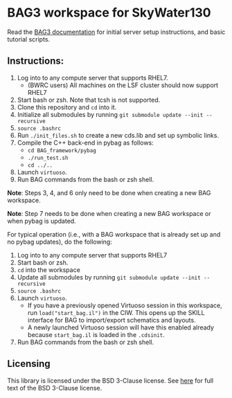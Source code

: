 # BAG3 workspace for SkyWater130

Read the [BAG3 documentation](https://bag3-readthedocs.readthedocs.io/en/latest/) for initial server setup instructions, and basic tutorial scripts.

## Instructions:
1. Log into to any compute server that supports RHEL7.
    - (BWRC users) All machines on the LSF cluster should now support RHEL7
2. Start bash or zsh. Note that tcsh is not supported.
3. Clone this repository and `cd` into it.
4. Initialize all submodules by running `git submodule update --init --recursive`
5. `source .bashrc`
6. Run `./init_files.sh` to create a new cds.lib and set up symbolic links.
7. Compile the C++ back-end in pybag as follows:
    - `cd BAG_framework/pybag`
    - `./run_test.sh`
    - `cd ../..`
8. Launch `virtuoso`.
9. Run BAG commands from the bash or zsh shell.

**Note**: Steps 3, 4, and 6 only need to be done when creating a new BAG workspace.

**Note**: Step 7 needs to be done when creating a new BAG workspace or when pybag is updated.

For typical operation (i.e., with a BAG workspace that is already set up and no pybag updates), do the following:

1. Log into to any compute server that supports RHEL7
2. Start bash or zsh.
3. `cd` into the workspace
4. Update all submodules by running `git submodule update --init --recursive`
5. `source .bashrc`
6. Launch `virtuoso`.
    - If you have a previously opened Virtuoso session in this workspace, run `load("start_bag.il")` in the CIW. This opens up the SKILL interface for BAG to import/export schematics and layouts.
    - A newly launched Virtuoso session will have this enabled already because `start_bag.il` is loaded in the `.cdsinit`.
7. Run BAG commands from the bash or zsh shell.


## Licensing

This library is licensed under the BSD 3-Clause license.  See [here](LICENSE) for full text of the
BSD 3-Clause license.
